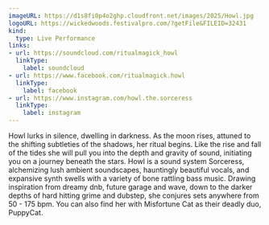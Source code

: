 ```yaml
---
imageURL: https://d1s8fi0p4o2ghp.cloudfront.net/images/2025/Howl.jpg
logoURL: https://wickedwoods.festivalpro.com/?getFile&FILEID=32431
kind:
  type: Live Performance
links:
- url: https://soundcloud.com/ritualmagick_howl
  linkType:
    label: soundcloud
- url: https://www.facebook.com/ritualmagick.howl
  linkType:
    label: facebook
- url: https://www.instagram.com/howl.the.sorceress
  linkType:
    label: instagram
---
```

Howl lurks in silence, dwelling in darkness. As the moon rises, attuned to the shifting subtleties of the shadows, her ritual begins. Like the rise and fall of the tides she will pull you into the depth and gravity of sound, initiating you on a journey beneath the stars. Howl is a sound system Sorceress, alchemizing lush ambient soundscapes, hauntingly beautiful vocals, and expansive synth swells with a variety of bone rattling bass music. Drawing inspiration from dreamy dnb, future garage and wave, down to the darker depths of hard hitting grime and dubstep, she conjures sets anywhere from 50 - 175 bpm. You can also find her with Misfortune Cat as their deadly duo, PuppyCat.
